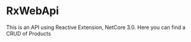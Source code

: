 # RxWebApi
 This is an API using Reactive Extension, NetCore 3.0. Here you can find a CRUD of Products
